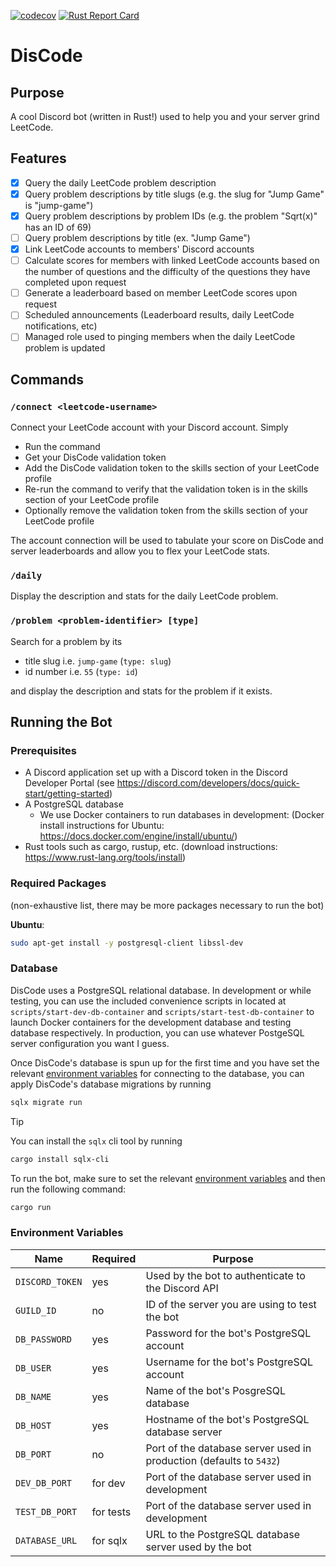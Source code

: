 [![codecov](https://codecov.io/github/raian621/discode/graph/badge.svg?token=DUYDAFXFAY)](https://codecov.io/github/raian621/discode)
[![Rust Report Card](https://rust-reportcard.xuri.me/badge/github.com/raian621/discode)](https://rust-reportcard.xuri.me/report/github.com/raian621/discode)

# DisCode

## Purpose

A cool Discord bot (written in Rust!) used to help you and your server grind LeetCode.

## Features

- [x] Query the daily LeetCode problem description
- [x] Query problem descriptions by title slugs (e.g. the slug for "Jump Game" is "jump-game")
- [x] Query problem descriptions by problem IDs (e.g. the problem "Sqrt(x)" has an ID of 69)
- [ ] Query problem descriptions by title (ex. "Jump Game")
- [x] Link LeetCode accounts to members' Discord accounts
- [ ] Calculate scores for members with linked LeetCode accounts based on the number of questions and the difficulty of the questions they have completed upon request
- [ ] Generate a leaderboard based on member LeetCode scores upon request
- [ ] Scheduled announcements (Leaderboard results, daily LeetCode notifications, etc)
- [ ] Managed role used to pinging members when the daily LeetCode problem is updated

## Commands

### `/connect <leetcode-username>`

Connect your LeetCode account with your Discord account. Simply

- Run the command
- Get your DisCode validation token
- Add the DisCode validation token to the skills section of your LeetCode profile
- Re-run the command to verify that the validation token is in the skills section of your LeetCode profile
- Optionally remove the validation token from the skills section of your LeetCode profile

The account connection will be used to tabulate your score on DisCode and server leaderboards and allow you to flex your LeetCode stats.

### `/daily`

Display the description and stats for the daily LeetCode problem.

### `/problem <problem-identifier> [type]`

Search for a problem by its

- title slug i.e. `jump-game` (`type: slug`)
- id number i.e. `55` (`type: id`)

and display the description and stats for the problem if it exists.

## Running the Bot

### Prerequisites

- A Discord application set up with a Discord token in the Discord Developer 
Portal (see https://discord.com/developers/docs/quick-start/getting-started)
- A PostgreSQL database
    - We use Docker containers to run databases in development: (Docker install instructions for Ubuntu: https://docs.docker.com/engine/install/ubuntu/)
- Rust tools such as cargo, rustup, etc. (download instructions: https://www.rust-lang.org/tools/install)

### Required Packages

(non-exhaustive list, there may be more packages necessary to run the bot)

**Ubuntu**:
```sh
sudo apt-get install -y postgresql-client libssl-dev
```

### Database

DisCode uses a PostgreSQL relational database. In development or while testing,
you can use the included convenience scripts in located at 
`scripts/start-dev-db-container` and `scripts/start-test-db-container` to launch
Docker containers for the development database and testing database
respectively. In production, you can use whatever PostgeSQL server configuration
you want I guess.

Once DisCode's database is spun up for the first time and you have set the 
relevant [environment variables](#environment-variables) for connecting to the database,
you can apply DisCode's database migrations by running

```sh
sqlx migrate run
```

> [!TIP]
> You can install the `sqlx` cli tool by running
> ```sh
> cargo install sqlx-cli
> ```

To run the bot, make sure to set the relevant 
[environment variables](#environment-variables) and then run the following
command:

```sh
cargo run
```

### Environment Variables

Name            | Required  | Purpose
----------------|-----------|--------------
`DISCORD_TOKEN` | yes       | Used by the bot to authenticate to the Discord API
`GUILD_ID`      | no        | ID of the server you are using to test the bot
`DB_PASSWORD`   | yes       | Password for the bot's PostgreSQL account
`DB_USER`       | yes       | Username for the bot's PostgreSQL account
`DB_NAME`       | yes       | Name of the bot's PosgreSQL database
`DB_HOST`       | yes       | Hostname of the bot's PostgreSQL database server
`DB_PORT`       | no        | Port of the database server used in production (defaults to `5432`)
`DEV_DB_PORT`   | for dev   | Port of the database server used in development
`TEST_DB_PORT`  | for tests | Port of the database server used in development
`DATABASE_URL`  | for sqlx  | URL to the PostgreSQL database server used by the bot
